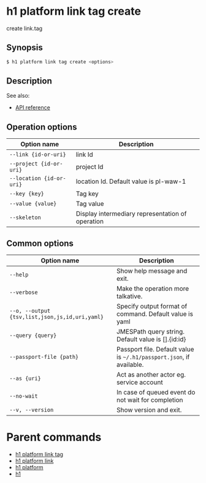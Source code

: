 
# h1 platform link tag create

create link.tag

## Synopsis

```bash
$ h1 platform link tag create <options>
```

## Description

See also:

* [API reference](https://api.hyperone.com/v2/docs#operation/v1:platform:link.tag:create)

## Operation options

| Option name                  | Description                                      |
| ---------------------------- | ------------------------------------------------ |
| ```--link {id-or-uri}```     | link Id                                          |
| ```--project {id-or-uri}```  | project Id                                       |
| ```--location {id-or-uri}``` | location Id. Default value is pl-waw-1           |
| ```--key {key}```            | Tag key                                          |
| ```--value {value}```        | Tag value                                        |
| ```--skeleton```             | Display intermediary representation of operation |

## Common options

| Option name                                        | Description                                                              |
| -------------------------------------------------- | ------------------------------------------------------------------------ |
| ```--help```                                       | Show help message and exit.                                              |
| ```--verbose```                                    | Make the operation more talkative.                                       |
| ```--o, --output {tsv,list,json,js,id,uri,yaml}``` | Specify output format of command. Default value is yaml                  |
| ```--query {query}```                              | JMESPath query string. Default value is [].\{id:id\}                     |
| ```--passport-file {path}```                       | Passport file. Default value is ```~/.h1/passport.json```, if available. |
| ```--as {uri}```                                   | Act as another actor eg. service account                                 |
| ```--no-wait```                                    | In case of queued event do not wait for completion                       |
| ```--v, --version```                               | Show version and exit.                                                   |

# Parent commands

* [h1 platform link tag](./../README.md)
* [h1 platform link](./../../README.md)
* [h1 platform](./../../../README.md)
* [h1](./../../../../README.md)
